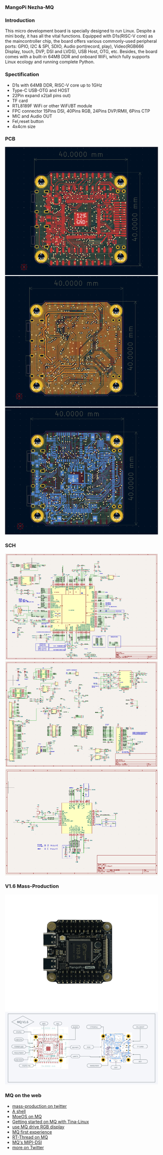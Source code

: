 ### MangoPi Nezha-MQ

### Introduction

This micro development board is specially designed to run Linux. Despite a mini body, it has all the vital functions. Equipped with D1s(RISC-V core) as the maincontroller chip, the board offers various commonly-used peripheral ports: GPIO, I2C & SPI, SDIO, Audio port(record, play), Video(RGB666 Display, touch, DVP, DSI and LVDS), USB Host, OTG, etc. Besides, the board comes with a built-in 64MB DDR and onboard WiFi, which fully supports Linux ecology and running complete Python.


### Spectification
  * D1s with 64MB DDR, RISC-V core up to 1GHz
  * Type-C USB-OTG and HOST
  * 22Pin expand x2(all pins out)
  * TF card
  * RTL8189F WiFi or other WiFi/BT module
  * FPC connector 15Pins DSI, 40Pins RGB, 24Pins DVP/RMII, 6Pins CTP
  * MIC and Audio OUT
  * Fel,reset button
  * 4x4cm size

### PCB
![](2.Images/f.png)
![](2.Images/in2.png)
![](2.Images/b.png)

### SCH
![](2.Images/1.png)
![](2.Images/2.png)
![](2.Images/3.png)

### V1.6 Mass-Production
![](2.Images/MQ-F-v1p6.png)
![](2.Images/MQV1p6.png)


### MQ on the web
  * [mass-production on twitter]( https://twitter.com/mangopi_sbc/status/1469197984303022080)
  * [A shell](https://twitter.com/mangopi_sbc/status/1472535322605273090)
  * [MoeOS on MQ](https://www.lirui.tech/post/2021/12/MoeOS%E6%90%AC%E5%AE%B6%E5%88%B0Nezha-MQ%E4%B8%8A%E5%95%A6%EF%BC%88D1s%E8%A3%B8%E6%9C%BA%E7%A8%8B%E5%BA%8F%E6%89%A7%E8%A1%8C%EF%BC%89.html)
  * [Getting started on MQ with Tina-Linux](https://whycan.com/t_7575.html)
  * [use MQ drive RGB display](https://blog.csdn.net/qq_34440409/article/details/122021748)
  * [MQ first experience](https://www.neko.ooo/mongopi-mq1-hands-on/)
  * [RT-Thread on MQ](https://bbs.aw-ol.com/topic/908/)
  * [MQ's MIPI-DSI](https://bbs.aw-ol.com/topic/808/)
  * [more on Twitter](https://twitter.com/search?q=mangopi)



